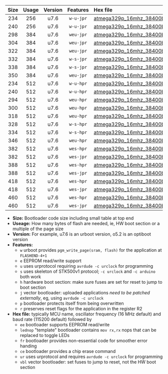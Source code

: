 |Size|Usage|Version|Features|Hex file|
|:-:|:-:|:-:|:-:|:--|
|234|256|u7.6|`w-u-jpr`|[atmega329p_16mhz_38400bps_ur_vbl.hex](https://raw.githubusercontent.com/stefanrueger/urboot/main//atmega329p_16mhz_38400bps_ur_vbl.hex)|
|240|256|u7.6|`w-u-jpr`|[atmega329p_16mhz_38400bps_lednop_ur_vbl.hex](https://raw.githubusercontent.com/stefanrueger/urboot/main//atmega329p_16mhz_38400bps_lednop_ur_vbl.hex)|
|298|384|u7.6|`weu-jpr`|[atmega329p_16mhz_38400bps_ee_ur_vbl.hex](https://raw.githubusercontent.com/stefanrueger/urboot/main//atmega329p_16mhz_38400bps_ee_ur_vbl.hex)|
|304|384|u7.6|`weu-jpr`|[atmega329p_16mhz_38400bps_ee_lednop_ur_vbl.hex](https://raw.githubusercontent.com/stefanrueger/urboot/main//atmega329p_16mhz_38400bps_ee_lednop_ur_vbl.hex)|
|322|384|u7.6|`weu-jpr`|[atmega329p_16mhz_38400bps_ee_lednop_fr_ur_vbl.hex](https://raw.githubusercontent.com/stefanrueger/urboot/main//atmega329p_16mhz_38400bps_ee_lednop_fr_ur_vbl.hex)|
|332|384|u7.6|`w-s-jpr`|[atmega329p_16mhz_38400bps_vbl.hex](https://raw.githubusercontent.com/stefanrueger/urboot/main//atmega329p_16mhz_38400bps_vbl.hex)|
|338|384|u7.6|`w-s-jpr`|[atmega329p_16mhz_38400bps_lednop_vbl.hex](https://raw.githubusercontent.com/stefanrueger/urboot/main//atmega329p_16mhz_38400bps_lednop_vbl.hex)|
|350|384|u7.6|`weu-jpr`|[atmega329p_16mhz_38400bps_ee_lednop_fr_ce_ur_vbl.hex](https://raw.githubusercontent.com/stefanrueger/urboot/main//atmega329p_16mhz_38400bps_ee_lednop_fr_ce_ur_vbl.hex)|
|234|512|u7.6|`w-u-hpr`|[atmega329p_16mhz_38400bps_ur.hex](https://raw.githubusercontent.com/stefanrueger/urboot/main//atmega329p_16mhz_38400bps_ur.hex)|
|240|512|u7.6|`w-u-hpr`|[atmega329p_16mhz_38400bps_lednop_ur.hex](https://raw.githubusercontent.com/stefanrueger/urboot/main//atmega329p_16mhz_38400bps_lednop_ur.hex)|
|294|512|u7.6|`weu-hpr`|[atmega329p_16mhz_38400bps_ee_ur.hex](https://raw.githubusercontent.com/stefanrueger/urboot/main//atmega329p_16mhz_38400bps_ee_ur.hex)|
|300|512|u7.6|`weu-hpr`|[atmega329p_16mhz_38400bps_ee_lednop_ur.hex](https://raw.githubusercontent.com/stefanrueger/urboot/main//atmega329p_16mhz_38400bps_ee_lednop_ur.hex)|
|318|512|u7.6|`weu-hpr`|[atmega329p_16mhz_38400bps_ee_lednop_fr_ur.hex](https://raw.githubusercontent.com/stefanrueger/urboot/main//atmega329p_16mhz_38400bps_ee_lednop_fr_ur.hex)|
|328|512|u7.6|`w-s-hpr`|[atmega329p_16mhz_38400bps.hex](https://raw.githubusercontent.com/stefanrueger/urboot/main//atmega329p_16mhz_38400bps.hex)|
|334|512|u7.6|`w-s-hpr`|[atmega329p_16mhz_38400bps_lednop.hex](https://raw.githubusercontent.com/stefanrueger/urboot/main//atmega329p_16mhz_38400bps_lednop.hex)|
|346|512|u7.6|`weu-hpr`|[atmega329p_16mhz_38400bps_ee_lednop_fr_ce_ur.hex](https://raw.githubusercontent.com/stefanrueger/urboot/main//atmega329p_16mhz_38400bps_ee_lednop_fr_ce_ur.hex)|
|382|512|u7.6|`wes-hpr`|[atmega329p_16mhz_38400bps_ee.hex](https://raw.githubusercontent.com/stefanrueger/urboot/main//atmega329p_16mhz_38400bps_ee.hex)|
|382|512|u7.6|`wes-jpr`|[atmega329p_16mhz_38400bps_ee_vbl.hex](https://raw.githubusercontent.com/stefanrueger/urboot/main//atmega329p_16mhz_38400bps_ee_vbl.hex)|
|388|512|u7.6|`wes-hpr`|[atmega329p_16mhz_38400bps_ee_lednop.hex](https://raw.githubusercontent.com/stefanrueger/urboot/main//atmega329p_16mhz_38400bps_ee_lednop.hex)|
|388|512|u7.6|`wes-jpr`|[atmega329p_16mhz_38400bps_ee_lednop_vbl.hex](https://raw.githubusercontent.com/stefanrueger/urboot/main//atmega329p_16mhz_38400bps_ee_lednop_vbl.hex)|
|418|512|u7.6|`wes-hpr`|[atmega329p_16mhz_38400bps_ee_lednop_fr.hex](https://raw.githubusercontent.com/stefanrueger/urboot/main//atmega329p_16mhz_38400bps_ee_lednop_fr.hex)|
|418|512|u7.6|`wes-jpr`|[atmega329p_16mhz_38400bps_ee_lednop_fr_vbl.hex](https://raw.githubusercontent.com/stefanrueger/urboot/main//atmega329p_16mhz_38400bps_ee_lednop_fr_vbl.hex)|
|460|512|u7.6|`wes-hpr`|[atmega329p_16mhz_38400bps_ee_lednop_fr_ce.hex](https://raw.githubusercontent.com/stefanrueger/urboot/main//atmega329p_16mhz_38400bps_ee_lednop_fr_ce.hex)|
|460|512|u7.6|`wes-jpr`|[atmega329p_16mhz_38400bps_ee_lednop_fr_ce_vbl.hex](https://raw.githubusercontent.com/stefanrueger/urboot/main//atmega329p_16mhz_38400bps_ee_lednop_fr_ce_vbl.hex)|

- **Size:** Bootloader code size including small table at top end
- **Useage:** How many bytes of flash are needed, ie, HW boot section or a multiple of the page size
- **Version:** For example, u7.6 is an urboot version, o5.2 is an optiboot version
- **Features:**
  + `w` urboot provides `pgm_write_page(sram, flash)` for the application at `FLASHEND-4+1`
  + `e` EEPROM read/write support
  + `u` uses urprotocol requiring `avrdude -c urclock` for programming
  + `s` uses skeleton of STK500v1 protocol; `-c urclock` and `-c arduino` both work
  + `h` hardware boot section: make sure fuses are set for reset to jump to boot section
  + `j` vector bootloader: uploaded applications *need to be patched externally*, eg, using `avrdude -c urclock`
  + `p` bootloader protects itself from being overwritten
  + `r` preserves reset flags for the application in the register R2
- **Hex file:** typically MCU name, oscillator frequency (16 MHz default) and baud rate (115200 default) followed by
  + `ee` bootloader supports EEPROM read/write
  + `lednop` "template" bootloader contains `mov rx,rx` nops that can be replaced to toggle LEDs
  + `fr` bootloader provides non-essential code for smoother error handing
  + `ce` bootloader provides a chip erase command
  + `ur` uses urprotocol and requires `avrdude -c urclock` for programming
  + `vbl` vector bootloader: set fuses to jump to reset, not the HW boot section

